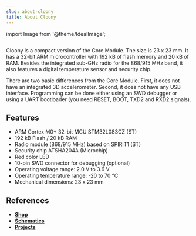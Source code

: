 ```yaml
---
slug: about-cloony
title: About Cloony
---
```

import Image from '@theme/IdealImage';

<div class="container">
  <div class="row">
    <div class="col col--4">
      <div><Image img={require('./1-wire-module.png')} /></div>
    </div>
    <div class="col col--6">
      <p>
        Cloony is a compact version of the Core Module. The size is 23 x 23 mm. It has a 32-bit ARM microcontroller with 192 kB of flash memory and 20 kB of RAM. Besides the integrated sub-GHz radio for the 868/915 MHz band, it also features a digital temperature sensor and security chip.
      </p>
      <p>
        There are two basic differences from the Core Module. First, it does not have an integrated 3D accelerometer. Second, it does not have any USB interface. Programming can be done either using an SWD debugger or using a UART bootloader (you need RESET, BOOT, TXD2 and RXD2 signals).
      </p>
    </div>
  </div>
</div>

## Features
- ARM Cortex M0+ 32-bit MCU STM32L083CZ (ST)
- 192 kB Flash / 20 kB RAM
- Radio module (868/915 MHz) based on SPIRIT1 (ST)
- Security chip ATSHA204A (Microchip)
- Red color LED
- 10-pin SWD connector for debugging (optional)
- Operating voltage range: 2.0 V to 3.6 V
- Operating temperature range: -20 to 70 °C
- Mechanical dimensions: 23 x 23 mm

## References
- [**Shop**](https://shop.hardwario.com/button-module/)
- [**Schematics**](https://github.com/hardwario/bc-hardware/tree/master/out/bc-cloony)
- [**Projects**](https://www.hackster.io/hardwario/projects?part_id=74081)
